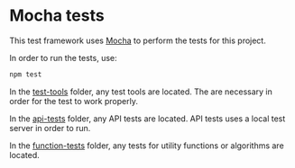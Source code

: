 # Mocha tests

This test framework uses [Mocha](https://mochajs.org/) to perform the tests for this project.

In order to run the tests, use:

```sh
npm test
```

In the [test-tools](./test-tools/) folder, any test tools are located. The are necessary in order for the test to work properly.

In the [api-tests](./api-tests/) folder, any API tests are located. API tests uses a local test server in order to run.

In the [function-tests](./function-tests/) folder, any tests for utility functions or algorithms are located.
